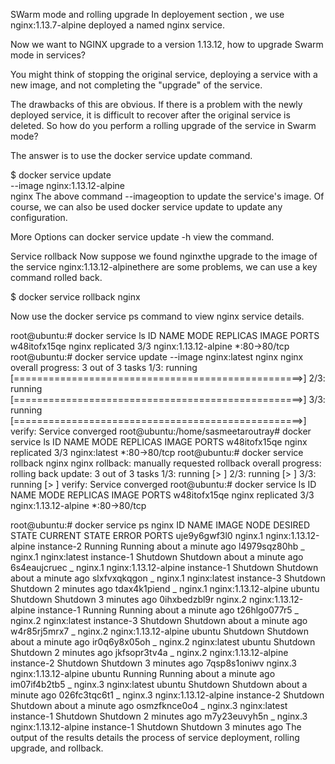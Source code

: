 SWarm mode and rolling upgrade
In deployement section ,  we use nginx:1.13.7-alpine deployed a named nginx service.

Now we want to NGINX upgrade to a version 1.13.12, how to upgrade Swarm mode in services?

You might think of stopping the original service, deploying a service with a new image, and not completing the "upgrade" of the service.

The drawbacks of this are obvious. If there is a problem with the newly deployed service, it is difficult to recover after the original service is deleted. So how do you perform a rolling upgrade of the service in Swarm mode?

The answer is to use the docker service update command.

$ docker service update \
    --image nginx:1.13.12-alpine \
    nginx
The above command --imageoption to update the service's image. Of course, we can also be used docker service update to update any configuration.


More Options can docker service update -h view the command.

Service rollback
Now suppose we found nginxthe upgrade to the image of the service nginx:1.13.12-alpinethere are some problems, we can use a key command rolled back.

$ docker service rollback nginx

Now use the docker service ps command to view nginx service details.

root@ubuntu:# docker service ls
ID                  NAME                MODE                REPLICAS            IMAGE                  PORTS
w48itofx15qe        nginx               replicated          3/3                 nginx:1.13.12-alpine   *:80->80/tcp
root@ubuntu:# docker service update  --image nginx:latest    nginx
nginx
overall progress: 3 out of 3 tasks
1/3: running   [==================================================>]
2/3: running   [==================================================>]
3/3: running   [==================================================>]
verify: Service converged
root@ubuntu:/home/sasmeetaroutray# docker service ls
ID                  NAME                MODE                REPLICAS            IMAGE               PORTS
w48itofx15qe        nginx               replicated          3/3                 nginx:latest        *:80->80/tcp
root@ubuntu:# docker service rollback nginx
nginx
rollback: manually requested rollback
overall progress: rolling back update: 3 out of 3 tasks
1/3: running   [>                                                  ]
2/3: running   [>                                                  ]
3/3: running   [>                                                  ]
verify: Service converged
root@ubuntu:# docker service ls
ID                  NAME                MODE                REPLICAS            IMAGE                  PORTS
w48itofx15qe        nginx               replicated          3/3                 nginx:1.13.12-alpine   *:80->80/tcp

root@ubuntu:# docker service ps nginx
ID                  NAME                IMAGE                  NODE                DESIRED STATE       CURRENT STATE                 ERROR               PORTS
uje9y6gwf3l0        nginx.1             nginx:1.13.12-alpine   instance-2          Running             Running about a minute ago
l4979sqz80hb         \_ nginx.1         nginx:latest           instance-1          Shutdown            Shutdown about a minute ago
6s4eaujcruec         \_ nginx.1         nginx:1.13.12-alpine   instance-1          Shutdown            Shutdown about a minute ago
slxfvxqkqgon         \_ nginx.1         nginx:latest           instance-3          Shutdown            Shutdown 2 minutes ago
tdax4k1piend         \_ nginx.1         nginx:1.13.12-alpine   ubuntu              Shutdown            Shutdown 3 minutes ago
0ihxbedzbl9r        nginx.2             nginx:1.13.12-alpine   instance-1          Running             Running about a minute ago
t26hlgo077r5         \_ nginx.2         nginx:latest           instance-3          Shutdown            Shutdown about a minute ago
w4r85rj5mrx7         \_ nginx.2         nginx:1.13.12-alpine   ubuntu              Shutdown            Shutdown about a minute ago
ir0q6y8x05oh         \_ nginx.2         nginx:latest           ubuntu              Shutdown            Shutdown 2 minutes ago
jkfsopr3tv4a         \_ nginx.2         nginx:1.13.12-alpine   instance-2          Shutdown            Shutdown 3 minutes ago
7qsp8s1oniwv        nginx.3             nginx:1.13.12-alpine   ubuntu              Running             Running about a minute ago
im07if4b2tb5         \_ nginx.3         nginx:latest           ubuntu              Shutdown            Shutdown about a minute ago
026fc3tqc6t1         \_ nginx.3         nginx:1.13.12-alpine   instance-2          Shutdown            Shutdown about a minute ago
osmzfknce0o4         \_ nginx.3         nginx:latest           instance-1          Shutdown            Shutdown 2 minutes ago
m7y23euvyh5n         \_ nginx.3         nginx:1.13.12-alpine   instance-1          Shutdown            Shutdown 3 minutes ago
The output of the results details the process of service deployment, rolling upgrade, and rollback.

